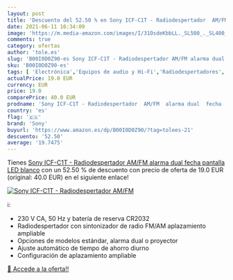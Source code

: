 ```yaml
---
layout: post
title: 'Descuento del 52.50 % en Sony ICF-C1T - Radiodespertador  AM/FM  '
date: 2021-06-11 16:34:09
image: 'https://m.media-amazon.com/images/I/31OsdeKbbLL._SL500_._SL400_.jpg'
comments: true
category: ofertas
author: 'tole.es'
slug: 'B00I0D0Z90-es Sony ICF-C1T - Radiodespertador AM/FM alarma dual fecha...'
sku: 'B00I0D0Z90-es'
tags: [ 'Electrónica','Equipos de audio y Hi-Fi','Radiodespertadores','Radios','sony', ]
actualPrice: 19.0 EUR
currency: EUR
price: 19.0
comparePrice: 40.0 EUR
prodname: 'Sony ICF-C1T - Radiodespertador  AM/FM  alarma dual  fecha  pantalla LED   blanco'
country: 'es'
flag: '🇪🇸'
brand: 'Sony'
buyurl: 'https://www.amazon.es/dp/B00I0D0Z90/?tag=tolees-21'
descuento: '52.50'
average: '19.7475'
---
```


Tienes [Sony ICF-C1T - Radiodespertador  AM/FM  alarma dual  fecha  pantalla LED   blanco](https://www.amazon.es/dp/B00I0D0Z90/?tag=tolees-21) con un 52.50 % de descuento con precio de oferta de 19.0 EUR (original: 40.0 EUR) en el siguiente enlace!

[![Sony ICF-C1T - Radiodespertador  AM/FM  ](https://m.media-amazon.com/images/I/31OsdeKbbLL._SL500_._SL400_.jpg)](https://www.amazon.es/dp/B00I0D0Z90/?tag=tolees-21)

ℹ️:

- 230 V CA, 50 Hz y batería de reserva CR2032
- Radiodespertador con sintonizador de radio FM/AM aplazamiento ampliable
- Opciones de modelos estándar, alarma dual o proyector
- Ajuste automático de tiempo de ahorro diurno
- Configuración de aplazamiento ampliable

[🛒 Accede a la oferta!!](https://www.amazon.es/dp/B00I0D0Z90/?tag=tolees-21)
